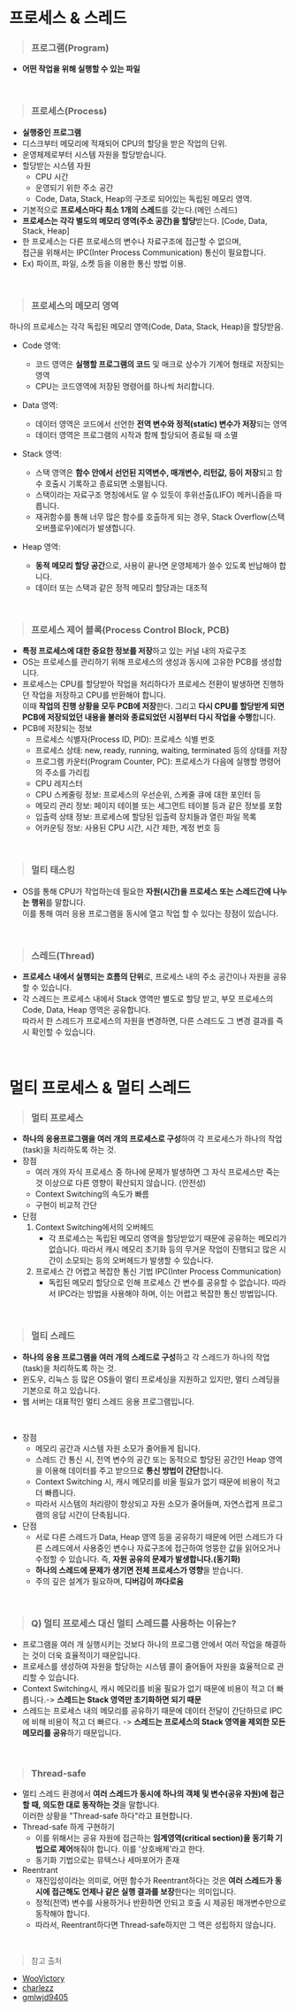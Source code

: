 # 프로세스 & 스레드

> ### 프로그램(Program)
- **어떤 작업을 위해 실행할 수 있는 파일**

<br>

> ### 프로세스(Process)
- **실행중인 프로그램**
- 디스크부터 메모리에 적재되어 CPU의 할당을 받은 작업의 단위.
- 운영체제로부터 시스템 자원을 할당받습니다.
- 할당받는 시스템 자원
    - CPU 시간
    - 운영되기 위한 주소 공간
    - Code, Data, Stack, Heap의 구조로 되어있는 독립된 메모리 영역.
- 기본적으로 **프로세스마다 최소 1개의 스레드**를 갖는다.(메인 스레드)
- **프로세스는 각각 별도의 메모리 영역(주소 공간)을 할당**받는다. [Code, Data, Stack, Heap]
- 한 프로세스는 다른 프로세스의 변수나 자료구조에 접근할 수 없으며,  
접근을 위해서는 IPC(Inter Process Communication) 통신이 필요합니다.
- Ex) 파이프, 파일, 소켓 등을 이용한 통신 방법 이용.

<br>

> ### 프로세스의 메모리 영역
하나의 프로세스는 각각 독립된 메모리 영역(Code, Data, Stack, Heap)을 할당받음.
- Code 영역:
    - 코드 영역은 **실행할 프로그램의 코드** 및 매크로 상수가 기계어 형태로 저장되는 영역
    - CPU는 코드영역에 저장된 명령어를 하나씩 처리합니다.

- Data 영역:
    - 데이터 영역은 코드에서 선언한 **전역 변수와 정적(static) 변수가 저장**되는 영역
    - 데이터 영역은 프로그램의 시작과 함께 할당되어 종료될 때 소멸

- Stack 영역:
    - 스택 영역은 **함수 안에서 선언된 지역변수, 매개변수, 리턴값, 등이 저장**되고 함수 호출시 기록하고 종료되면 소멸됩니다.
    - 스택이라는 자료구조 명칭에서도 알 수 있듯이 후위선출(LIFO) 메커니즘을 따릅니다.
    - 재귀함수를 통해 너무 많은 함수를 호출하게 되는 경우, Stack Overflow(스택오버플로우)에러가 발생합니다.

- Heap 영역:
    - **동적 메모리 할당 공간**으로, 사용이 끝나면 운영체제가 쓸수 있도록 반납해야 합니다.
    - 데이터 또는 스택과 같은 정적 메모리 할당과는 대조적

<br>

> ### 프로세스 제어 블록(Process Control Block, PCB)
- **특정 프로세스에 대한 중요한 정보를 저장**하고 있는 커널 내의 자료구조
- OS는 프로세스를 관리하기 위해 프로세스의 생성과 동시에 고유한 PCB를 생성합니다.
- 프로세스는 CPU를 할당받아 작업을 처리하다가 프로세스 전환이 발생하면 진행하던 작업을 저장하고 CPU를 반환해야 합니다.  
이때 **작업의 진행 상황을 모두 PCB에 저장**한다. 그리고 **다시 CPU를 할당받게 되면 PCB에 저장되었던 내용을 불러와 종료되었던 시점부터 다시 작업을 수행**합니다.
- PCB에 저장되는 정보
    - 프로세스 식별자(Process ID, PID): 프로세스 식별 번호
    - 프로세스 상태: new, ready, running, waiting, terminated 등의 상태를 저장
    - 프로그램 카운터(Program Counter, PC): 프로세스가 다음에 실행할 명령어의 주소를 가리킴
    - CPU 레지스터
    - CPU 스케줄링 정보: 프로세스의 우선순위, 스케줄 큐에 대한 포인터 등
    - 메모리 관리 정보: 페이지 테이블 또는 세그먼트 테이블 등과 같은 정보를 포함
    - 입출력 상태 정보: 프로세스에 할당된 입출력 장치들과 열린 파일 목록
    - 어카운팅 정보: 사용된 CPU 시간, 시간 제한, 계정 번호 등

<br>

> ### 멀티 태스킹
- OS를 통해 CPU가 작업하는데 필요한 **자원(시간)을 프로세스 또는 스레드간에 나누는 행위**를 말합니다.  
이를 통해 여러 응용 프로그램을 동시에 열고 작업 할 수 있다는 장점이 있습니다.

<br>

> ### 스레드(Thread)
- **프로세스 내에서 실행되는 흐름의 단위**로, 프로세스 내의 주소 공간이나 자원을 공유할 수 있습니다.
- 각 스레드는 프로세스 내에서 Stack 영역만 별도로 할당 받고, 부모 프로세스의 Code, Data, Heap 영역은 공유합니다.  
따라서 한 스레드가 프로세스의 자원을 변경하면, 다른 스레드도 그 변경 결과를 즉시 확인할 수 있습니다.

<br>

# 멀티 프로세스 & 멀티 스레드

> ### 멀티 프로세스
- **하나의 응용프로그램을 여러 개의 프로세스로 구성**하여 각 프로세스가 하나의 작업(task)을 처리하도록 하는 것.
- 장점
    - 여러 개의 자식 프로세스 중 하나에 문제가 발생하면 그 자식 프로세스만 죽는 것 이상으로 다른 영향이 확산되지 않습니다. (안전성)
    - Context Switching의 속도가 빠름
    - 구현이 비교적 간단
- 단점
    1. Context Switching에서의 오버헤드
        - 각 프로세스는 독립된 메모리 영역을 할당받았기 때문에 공유하는 메모리가 없습니다. 따라서 캐시 메모리 초기화 등의 무거운 작업이 진행되고 많은 시간이 소모되는 등의 오버헤드가 발생할 수 있습니다.
    2. 프로세스 간 어렵고 복잡한 통신 기법 IPC(Inter Process Communication)
        - 독립된 메모리 할당으로 인해 프로세스 간 변수를 공유할 수 없습니다. 따라서 IPC라는 방법을 사용해야 하며, 이는 어렵고 복잡한 통신 방법입니다.

<br>

> ### 멀티 스레드
- **하나의 응용 프로그램을 여러 개의 스레드로 구성**하고 각 스레드가 하나의 작업(task)을 처리하도록 하는 것.
- 윈도우, 리눅스 등 많은 OS들이 멀티 프로세싱을 지원하고 있지만, 멀티 스레딩을 기본으로 하고 있습니다.
- 웹 서버는 대표적인 멀티 스레드 응용 프로그램입니다.

<br>

- 장점
    - 메모리 공간과 시스템 자원 소모가 줄어들게 됩니다.
    - 스레드 간 통신 시, 전역 변수의 공간 또는 동적으로 할당된 공간인 Heap 영역을 이용해 데이터를 주고 받으므로 **통신 방법이 간단**합니다.
    - Context Switching 시, 캐시 메모리를 비울 필요가 없기 때문에 비용이 적고 더 빠릅니다.
    - 따라서 시스템의 처리량이 향상되고 자원 소모가 줄어들며, 자연스럽게 프로그램의 응답 시간이 단축됩니다.
- 단점
    - 서로 다른 스레드가 Data, Heap 영역 등을 공유하기 때문에 어떤 스레드가 다른 스레드에서 사용중인 변수나 자료구조에 접근하여 엉뚱한 값을 읽어오거나 수정할 수 있습니다. 즉, **자원 공유의 문제가 발생합니다.(동기화)**
    - **하나의 스레드에 문제가 생기면 전체 프로세스가 영향**을 받습니다.
    - 주의 깊은 설계가 필요하며, **디버깅이 까다로움**

<br>

> ### Q) 멀티 프로세스 대신 멀티 스레드를 사용하는 이유는?
- 프로그램을 여러 개 실행시키는 것보다 하나의 프로그램 안에서 여러 작업을 해결하는 것이 더욱 효율적이기 때문입니다.
- 프로세스를 생성하여 자원을 할당하는 시스템 콜이 줄어들어 자원을 효율적으로 관리할 수 있습니다.
- Context Switching시, 캐시 메모리를 비울 필요가 없기 때문에 비용이 적고 더 빠릅니다.-> **스레드는 Stack 영역만 초기화하면 되기 때문**
- 스레드는 프로세스 내의 메모리를 공유하기 때문에 데이터 전달이 간단하므로 IPC에 비해 비용이 적고 더 빠르다. -> **스레드는 프로세스의 Stack 영역을 제외한 모든 메모리를 공유**하기 때문입니다.

<br>

> ### Thread-safe
- 멀티 스레드 환경에서 **여러 스레드가 동시에 하나의 객체 및 변수(공유 자원)에 접근할 때, 의도한 대로 동작하는 것**을 말합니다.  
이러한 상황을 "Thread-safe 하다"라고 표현합니다.
- Thread-safe 하게 구현하기
    - 이를 위해서는 공유 자원에 접근하는 **임계영역(critical section)을 동기화 기법으로 제어**해줘야 합니다. 이를 '상호배제'라고 한다.
    - 동기화 기법으로는 뮤텍스나 세마포어가 존재
- Reentrant
    - 재진입성이라는 의미로, 어떤 함수가 Reentrant하다는 것은 **여러 스레드가 동시에 접근해도 언제나 같은 실행 결과를 보장**한다는 의미입니다.
    - 정적(전역) 변수를 사용하거나 반환하면 안되고 호출 시 제공된 매개변수만으로 동작해야 합니다.
    - 따라서, Reentrant하다면 Thread-safe하지만 그 역은 성립하지 않습니다.

<br>

> 참고 출처
- [WooVictory](https://github.com/WooVictory/Ready-For-Tech-Interview/blob/master/Operating%20System/%ED%94%84%EB%A1%9C%EC%84%B8%EC%8A%A4%EC%99%80%20%EC%8A%A4%EB%A0%88%EB%93%9C.md)
- [charlezz](https://charlezz.medium.com/process%EC%99%80-thread-%EC%9D%B4%EC%95%BC%EA%B8%B0-5b96d0d43e37)
- [gmlwjd9405](https://gmlwjd9405.github.io/2018/09/14/process-vs-thread.html)